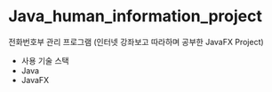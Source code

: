 # Java_human_information_project

전화번호부 관리 프로그램
(인터넷 강좌보고 따라하며 공부한 JavaFX Project)

- 사용 기술 스택 
- Java
- JavaFX
